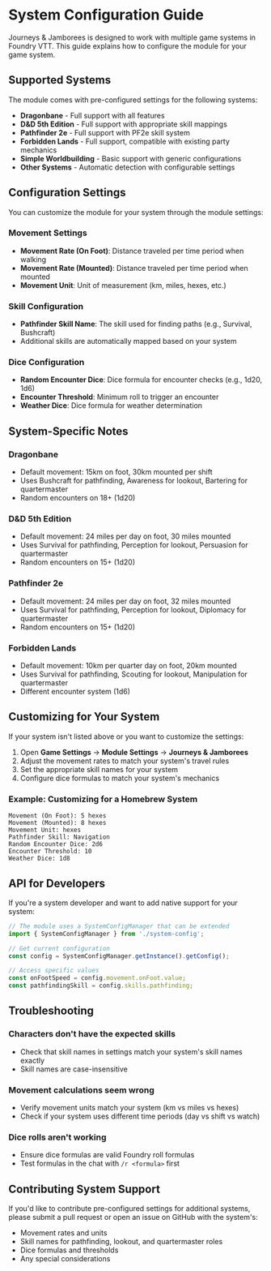 # System Configuration Guide

Journeys & Jamborees is designed to work with multiple game systems in Foundry VTT. This guide explains how to configure the module for your game system.

## Supported Systems

The module comes with pre-configured settings for the following systems:

- **Dragonbane** - Full support with all features
- **D&D 5th Edition** - Full support with appropriate skill mappings
- **Pathfinder 2e** - Full support with PF2e skill system
- **Forbidden Lands** - Full support, compatible with existing party mechanics
- **Simple Worldbuilding** - Basic support with generic configurations
- **Other Systems** - Automatic detection with configurable settings

## Configuration Settings

You can customize the module for your system through the module settings:

### Movement Settings

- **Movement Rate (On Foot)**: Distance traveled per time period when walking
- **Movement Rate (Mounted)**: Distance traveled per time period when mounted
- **Movement Unit**: Unit of measurement (km, miles, hexes, etc.)

### Skill Configuration

- **Pathfinder Skill Name**: The skill used for finding paths (e.g., Survival, Bushcraft)
- Additional skills are automatically mapped based on your system

### Dice Configuration

- **Random Encounter Dice**: Dice formula for encounter checks (e.g., 1d20, 1d6)
- **Encounter Threshold**: Minimum roll to trigger an encounter
- **Weather Dice**: Dice formula for weather determination

## System-Specific Notes

### Dragonbane
- Default movement: 15km on foot, 30km mounted per shift
- Uses Bushcraft for pathfinding, Awareness for lookout, Bartering for quartermaster
- Random encounters on 18+ (1d20)

### D&D 5th Edition
- Default movement: 24 miles per day on foot, 30 miles mounted
- Uses Survival for pathfinding, Perception for lookout, Persuasion for quartermaster
- Random encounters on 15+ (1d20)

### Pathfinder 2e
- Default movement: 24 miles per day on foot, 32 miles mounted
- Uses Survival for pathfinding, Perception for lookout, Diplomacy for quartermaster
- Random encounters on 15+ (1d20)

### Forbidden Lands
- Default movement: 10km per quarter day on foot, 20km mounted
- Uses Survival for pathfinding, Scouting for lookout, Manipulation for quartermaster
- Different encounter system (1d6)

## Customizing for Your System

If your system isn't listed above or you want to customize the settings:

1. Open **Game Settings** → **Module Settings** → **Journeys & Jamborees**
2. Adjust the movement rates to match your system's travel rules
3. Set the appropriate skill names for your system
4. Configure dice formulas to match your system's mechanics

### Example: Customizing for a Homebrew System

```
Movement (On Foot): 5 hexes
Movement (Mounted): 8 hexes  
Movement Unit: hexes
Pathfinder Skill: Navigation
Random Encounter Dice: 2d6
Encounter Threshold: 10
Weather Dice: 1d8
```

## API for Developers

If you're a system developer and want to add native support for your system:

```javascript
// The module uses a SystemConfigManager that can be extended
import { SystemConfigManager } from './system-config';

// Get current configuration
const config = SystemConfigManager.getInstance().getConfig();

// Access specific values
const onFootSpeed = config.movement.onFoot.value;
const pathfindingSkill = config.skills.pathfinding;
```

## Troubleshooting

### Characters don't have the expected skills
- Check that skill names in settings match your system's skill names exactly
- Skill names are case-insensitive

### Movement calculations seem wrong
- Verify movement units match your system (km vs miles vs hexes)
- Check if your system uses different time periods (day vs shift vs watch)

### Dice rolls aren't working
- Ensure dice formulas are valid Foundry roll formulas
- Test formulas in the chat with `/r <formula>` first

## Contributing System Support

If you'd like to contribute pre-configured settings for additional systems, please submit a pull request or open an issue on GitHub with the system's:
- Movement rates and units
- Skill names for pathfinding, lookout, and quartermaster roles
- Dice formulas and thresholds
- Any special considerations